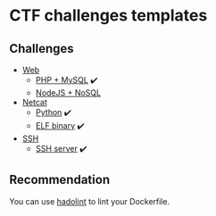 # CTF challenges templates

## Challenges

- [Web](Web)
    - [PHP + MySQL](web/php_mysql) :heavy_check_mark:
    - [NodeJS + NoSQL](web/nodejs_nosql)
- [Netcat](netcat)
    - [Python](netcat/python) :heavy_check_mark:
    - [ELF binary](netcat/binary) :heavy_check_mark:
- [SSH](ssh)
    - [SSH server](ssh/openssh_server) :heavy_check_mark:

## Recommendation

You can use [hadolint](https://github.com/hadolint/hadolint) to lint your Dockerfile.